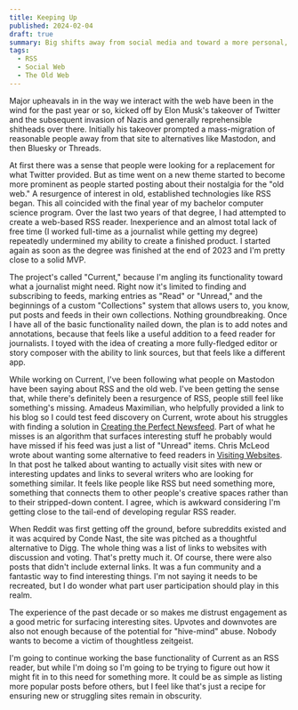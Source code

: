 ```yaml
---
title: Keeping Up
published: 2024-02-04
draft: true
summary: Big shifts away from social media and toward a more personal, independent web are underway. Does that mean a return to old tools or a need for something else?
tags:
  - RSS
  - Social Web
  - The Old Web
---
```


Major upheavals in in the way we interact with the web have been in the wind for the past year or so, kicked off by Elon Musk's takeover of Twitter and the subsequent invasion of Nazis and generally reprehensible shitheads over there. Initially his takeover prompted a mass-migration of reasonable people away from that site to alternatives like Mastodon, and then Bluesky or Threads.

At first there was a sense that people were looking for a replacement for what Twitter provided. But as time went on a new theme started to become more prominent as people started posting about their nostalgia for the "old web." A resurgence of interest in old, established technologies like RSS began.
This all coincided with the final year of my bachelor computer science program. Over the last two years of that degree, I had attempted to create a web-based RSS reader. Inexperience and an almost total lack of free time (I worked full-time as a journalist while getting my degree) repeatedly undermined my ability to create a finished product. I started again as soon as the degree was finished at the end of 2023 and I'm pretty close to a solid MVP.

The project's called "Current," because I'm angling its functionality toward what a journalist might need. Right now it's limited to finding and subscribing to feeds, marking entries as "Read" or "Unread," and the beginnings of a custom "Collections" system that allows users to, you know, put posts and feeds in their own collections. Nothing groundbreaking.
Once I have all of the basic functionality nailed down, the plan is to add notes and annotations, because that feels like a useful addition to a feed reader for journalists. I toyed with the idea of creating a more fully-fledged editor or story composer with the ability to link sources, but that feels like a different app.

While working on Current, I've been following what people on Mastodon have been saying about RSS and the old web. I've been getting the sense that, while there's definitely been a resurgence of RSS, people still feel like something's missing. Amadeus Maximilian, who helpfully provided a link to his blog so I could test feed discovery on Current, wrote about his struggles with finding a solution in [Creating the Perfect Newsfeed](https://amxmln.com/blog/2024/creating-the-perfect-newsfeed/). Part of what he misses is an algorithm that surfaces interesting stuff he probably would have missed if his feed was just a list of "Unread" items. Chris McLeod wrote about wanting some alternative to feed readers in [Visiting Websites](https://chrismcleod.dev/blog/visiting-websites/). In that post he talked about wanting to actually visit sites with new or interesting updates and links to several writers who are looking for something similar. It feels like people like RSS but need something more, something that connects them to other people's creative spaces rather than to their stripped-down content. I agree, which is awkward considering I'm getting close to the tail-end of developing regular RSS reader.

When Reddit was first getting off the ground, before subreddits existed and it was acquired by Conde Nast, the site was pitched as a thoughtful alternative to Digg. The whole thing was a list of links to websites with discussion and voting. That's pretty much it. Of course, there were also posts that didn't include external links. It was a fun community and a fantastic way to find interesting things. I'm not saying it needs to be recreated, but I do wonder what part user participation should play in this realm.

The experience of the past decade or so makes me distrust engagement as a good metric for surfacing interesting sites. Upvotes and downvotes are also not enough because of the potential for "hive-mind" abuse. Nobody wants to become a victim of thoughtless zeitgeist.

I'm going to continue working the base functionality of Current as an RSS reader, but while I'm doing so I'm going to be trying to figure out how it might fit in to this need for something more. It could be as simple as listing more popular posts before others, but I feel like that's just a recipe for ensuring new or struggling sites remain in obscurity.